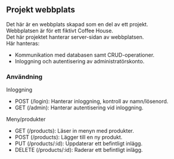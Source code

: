 ## Projekt webbplats

Det här är en webbplats skapad som en del av ett projekt.<br>
Webbplatsen är för ett fiktivt Coffee House.<br>
Det här projektet hanterar server-sidan av webbplatsen.
<br>
Här hanteras:
- Kommunikation med databasen samt CRUD-operationer.
- Inloggning och autentisering av administratörskonto.

### Användning

Inloggning <br>
- POST (/login): Hanterar inloggning, kontroll av namn/lösenord.
- GET (/admin): Hanterar autentisering vid inloggning.

Meny/produkter
- GET (/products): Läser in menyn med produkter.
- POST (/products): Lägger till en ny produkt.
- PUT (/products/:id): Uppdaterar ett befintligt inlägg.
- DELETE (/products/:id): Raderar ett befintligt inlägg.

